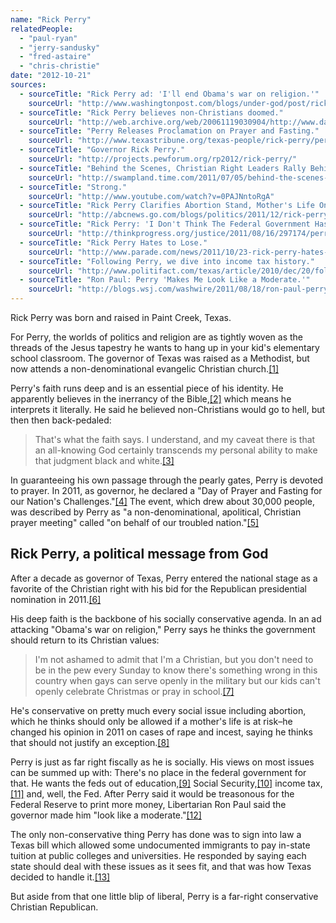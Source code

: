 ```yaml
---
name: "Rick Perry"
relatedPeople:
  - "paul-ryan"
  - "jerry-sandusky"
  - "fred-astaire"
  - "chris-christie"
date: "2012-10-21"
sources:
  - sourceTitle: "Rick Perry ad: 'I'll end Obama's war on religion.'"
    sourceUrl: "http://www.washingtonpost.com/blogs/under-god/post/rick-perry-ad-ill-end-obamas-war-on-religion/2011/12/07/gIQAAOjecO_blog.html"
  - sourceTitle: "Rick Perry believes non-Christians doomed."
    sourceUrl: "http://web.archive.org/web/20061119030904/http://www.dallasnews.com/sharedcontent/dws/dn/latestnews/stories/110606dnTSWperry.351c57c.html"
  - sourceTitle: "Perry Releases Proclamation on Prayer and Fasting."
    sourceUrl: "http://www.texastribune.org/texas-people/rick-perry/perry-releases-proclamation-on-prayer-and-fasting/"
  - sourceTitle: "Governor Rick Perry."
    sourceUrl: "http://projects.pewforum.org/rp2012/rick-perry/"
  - sourceTitle: "Behind the Scenes, Christian Right Leaders Rally Behind Rick Perry."
    sourceUrl: "http://swampland.time.com/2011/07/05/behind-the-scenes-christian-right-leaders-rally-behind-rick-perry/"
  - sourceTitle: "Strong."
    sourceUrl: "http://www.youtube.com/watch?v=0PAJNntoRgA"
  - sourceTitle: "Rick Perry Clarifies Abortion Stand, Mother's Life Only Exception."
    sourceUrl: "http://abcnews.go.com/blogs/politics/2011/12/rick-perry-modified-abortion-stand-again-mothers-life-only-exception/"
  - sourceTitle: "Rick Perry: 'I Don't Think The Federal Government Has A Role' In Education."
    sourceUrl: "http://thinkprogress.org/justice/2011/08/16/297174/perry-vs-education/?mobile=nc"
  - sourceTitle: "Rick Perry Hates to Lose."
    sourceUrl: "http://www.parade.com/news/2011/10/23-rick-perry-hates-to-lose.html"
  - sourceTitle: "Following Perry, we dive into income tax history."
    sourceUrl: "http://www.politifact.com/texas/article/2010/dec/20/following-perry-politifact-dives-income-tax-histor/"
  - sourceTitle: "Ron Paul: Perry 'Makes Me Look Like a Moderate.'"
    sourceUrl: "http://blogs.wsj.com/washwire/2011/08/18/ron-paul-perry-makes-me-look-like-a-moderate/"
---
```


Rick Perry was born and raised in Paint Creek, Texas.

For Perry, the worlds of politics and religion are as tightly woven as the threads of the Jesus tapestry he wants to hang up in your kid's elementary school classroom. The governor of Texas was raised as a Methodist, but now attends a non-denominational evangelic Christian church.<a class="source-citation" href="#http://www.washingtonpost.com/blogs/under-god/post/rick-perry-ad-ill-end-obamas-war-on-religion/2011/12/07/gIQAAOjecO_blog.html" title="Rick Perry ad: &apos;I&apos;ll end Obama&apos;s war on religion.&apos;">[1]</a>

Perry's faith runs deep and is an essential piece of his identity. He apparently believes in the inerrancy of the Bible,<a class="source-citation" href="#http://web.archive.org/web/20061119030904/http://www.dallasnews.com/sharedcontent/dws/dn/latestnews/stories/110606dnTSWperry.351c57c.html" title="Rick Perry believes non-Christians doomed.">[2]</a> which means he interprets it literally. He said he believed non-Christians would go to hell, but then then back-pedaled:

>That's what the faith says. I understand, and my caveat there is that an all-knowing God certainly transcends my personal ability to make that judgment black and white.<a class="source-citation" href="#http://web.archive.org/web/20061119030904/http://www.dallasnews.com/sharedcontent/dws/dn/latestnews/stories/110606dnTSWperry.351c57c.html" title="Rick Perry believes non-Christians doomed.">[3]</a>

In guaranteeing his own passage through the pearly gates, Perry is devoted to prayer. In 2011, as governor, he declared a "Day of Prayer and Fasting for our Nation's Challenges."<a class="source-citation" href="#http://www.texastribune.org/texas-people/rick-perry/perry-releases-proclamation-on-prayer-and-fasting/" title="Perry Releases Proclamation on Prayer and Fasting.">[4]</a> The event, which drew about 30,000 people, was described by Perry as "a non-denominational, apolitical, Christian prayer meeting" called "on behalf of our troubled nation."<a class="source-citation" href="#http://projects.pewforum.org/rp2012/rick-perry/" title="Governor Rick Perry.">[5]</a>

## Rick Perry, a political message from God

After a decade as governor of Texas, Perry entered the national stage as a favorite of the Christian right with his bid for the Republican presidential nomination in 2011.<a class="source-citation" href="#http://swampland.time.com/2011/07/05/behind-the-scenes-christian-right-leaders-rally-behind-rick-perry/" title="Behind the Scenes, Christian Right Leaders Rally Behind Rick Perry.">[6]</a>

His deep faith is the backbone of his socially conservative agenda. In an ad attacking "Obama's war on religion," Perry says he thinks the government should return to its Christian values:

>I'm not ashamed to admit that I'm a Christian, but you don't need to be in the pew every Sunday to know there's something wrong in this country when gays can serve openly in the military but our kids can't openly celebrate Christmas or pray in school.<a class="source-citation" href="#http://www.youtube.com/watch?v=0PAJNntoRgA" title="Strong.">[7]</a>

He's conservative on pretty much every social issue including abortion, which he thinks should only be allowed if a mother's life is at risk–he changed his opinion in 2011 on cases of rape and incest, saying he thinks that should not justify an exception.<a class="source-citation" href="#http://abcnews.go.com/blogs/politics/2011/12/rick-perry-modified-abortion-stand-again-mothers-life-only-exception/" title="Rick Perry Clarifies Abortion Stand, Mother&apos;s Life Only Exception.">[8]</a>

Perry is just as far right fiscally as he is socially. His views on most issues can be summed up with: There's no place in the federal government for that. He wants the feds out of education,<a class="source-citation" href="#http://thinkprogress.org/justice/2011/08/16/297174/perry-vs-education/?mobile=nc" title="Rick Perry: &apos;I Don&apos;t Think The Federal Government Has A Role&apos; In Education.">[9]</a> Social Security,<a class="source-citation" href="#http://www.parade.com/news/2011/10/23-rick-perry-hates-to-lose.html" title="Rick Perry Hates to Lose.">[10]</a> income tax,<a class="source-citation" href="#http://www.politifact.com/texas/article/2010/dec/20/following-perry-politifact-dives-income-tax-histor/" title="Following Perry, we dive into income tax history.">[11]</a> and, well, the Fed. After Perry said it would be treasonous for the Federal Reserve to print more money, Libertarian Ron Paul said the governor made him "look like a moderate."<a class="source-citation" href="#http://blogs.wsj.com/washwire/2011/08/18/ron-paul-perry-makes-me-look-like-a-moderate/" title="Ron Paul: Perry &apos;Makes Me Look Like a Moderate.&apos;">[12]</a>

The only non-conservative thing Perry has done was to sign into law a Texas bill which allowed some undocumented immigrants to pay in-state tuition at public colleges and universities. He responded by saying each state should deal with these issues as it sees fit, and that was how Texas decided to handle it.<a class="source-citation" href="#http://www.parade.com/news/2011/10/23-rick-perry-hates-to-lose.html" title="Rick Perry Hates to Lose.">[13]</a>

But aside from that one little blip of liberal, Perry is a far-right conservative Christian Republican.